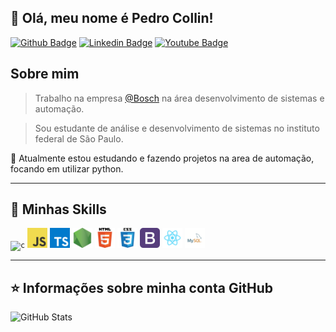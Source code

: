 ## 💜 Olá, meu nome é <strong>Pedro Collin!</strong>

[![Github Badge](https://img.shields.io/badge/-Github-000?style=flat-square&logo=Github&logoColor=white&link=https://github.com/PedroCollin)](https://github.com/PedroCollin)
[![Linkedin Badge](https://img.shields.io/badge/-LinkedIn-blue?style=flat-square&logo=Linkedin&logoColor=white&link=https://https://www.linkedin.com/in/pedro-collin-b5a624203/)](https://www.linkedin.com/in/pedro-collin-b5a624203/)
[![Youtube Badge](https://img.shields.io/badge/-YouTube-ff0000?style=flat-square&labelColor=ff0000&logo=youtube&logoColor=white&link=https://www.youtube.com/channel/UCXrXWnK1hNs_MRKrX_cGcww)](https://www.youtube.com/channel/UCXrXWnK1hNs_MRKrX_cGcww)

## Sobre mim

> Trabalho na empresa [@Bosch](https://www.bosch.com.br/) na área desenvolvimento de sistemas e automação.

> Sou estudante de análise e desenvolvimento de sistemas no instituto federal de São Paulo.

🔭 Atualmente estou estudando e fazendo projetos na area de automação, focando em utilizar python.

----

## 🚀 Minhas Skills

<code><img height="32" src="https://cdn.iconscout.com/icon/free/png-512/c-programming-569564.png" alt="c"/></code>
<code><img height="32" src="https://raw.githubusercontent.com/github/explore/80688e429a7d4ef2fca1e82350fe8e3517d3494d/topics/javascript/javascript.png" alt="Javascript"/></code>
<code><img height="32" src="https://raw.githubusercontent.com/github/explore/80688e429a7d4ef2fca1e82350fe8e3517d3494d/topics/typescript/typescript.png" alt="Typescript"/></code>
<code><img height="32" src="https://raw.githubusercontent.com/github/explore/80688e429a7d4ef2fca1e82350fe8e3517d3494d/topics/nodejs/nodejs.png" alt="Nodejs"/></code>
<code><img height="32" src="https://raw.githubusercontent.com/github/explore/80688e429a7d4ef2fca1e82350fe8e3517d3494d/topics/html/html.png" alt="HTML5"/></code>
<code><img height="32" src="https://raw.githubusercontent.com/github/explore/80688e429a7d4ef2fca1e82350fe8e3517d3494d/topics/css/css.png" alt="CSS"/></code>
<code><img height="32" src="https://raw.githubusercontent.com/github/explore/80688e429a7d4ef2fca1e82350fe8e3517d3494d/topics/bootstrap/bootstrap.png" alt="Bootstrap"/></code>
<code><img height="32" src="https://raw.githubusercontent.com/github/explore/80688e429a7d4ef2fca1e82350fe8e3517d3494d/topics/react/react.png" alt="React"/></code>
<code><img height="32" src="https://raw.githubusercontent.com/github/explore/80688e429a7d4ef2fca1e82350fe8e3517d3494d/topics/mysql/mysql.png" alt="MySQL"/></code>



---

## ⭐ Informações sobre minha conta GitHub
![GitHub Stats](https://github-readme-stats.vercel.app/api?username=PedroCollin&show_icons=true)


